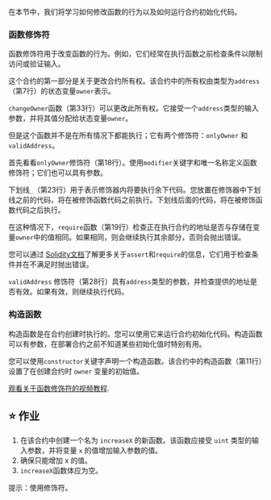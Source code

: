 在本节中，我们将学习如何修改函数的行为以及如何运行合约初始化代码。

### 函数修饰符
函数修饰符用于改变函数的行为。例如，它们经常在执行函数之前检查条件以限制访问或验证输入。

这个合约的第一部分是关于更改合约所有权。该合约中的所有权由类型为`address`（第7行）的状态变量`owner`表示。

`changeOwner`函数（第33行）可以更改此所有权。它接受一个`address`类型的输入参数，并将其值分配给状态变量`owner`。

但是这个函数并不是在所有情况下都能执行；它有两个修饰符：`onlyOwner` 和 `validAddress`。

首先看看`onlyOwner`修饰符（第18行）。使用`modifier`关键字和唯一名称定义函数修饰符；它们也可以具有参数。

下划线`_`（第23行）用于表示修饰器内将要执行余下代码。您放置在修饰器中下划线之前的代码，将在被修饰函数代码之前执行。下划线后面的代码，将在被修饰函数代码之后执行。

在这种情况下，`require`函数（第19行）检查正在执行合约的地址是否与存储在变量`owner`中的值相同。如果相同，则会继续执行其余部分，否则会抛出错误。

您可以通过 <a href="https://docs.soliditylang.org/en/latest/control-structures.html#error-handling-assert-require-revert-and-exceptions" target="_blank">Solidity文档</a>了解更多关于`assert`和`require`的信息，它们用于检查条件并在不满足时抛出错误。

`validAddress` 修饰符（第28行）具有`address`类型的参数，并检查提供的地址是否有效。如果有效，则继续执行代码。

### 构造函数
构造函数是在合约创建时执行的。您可以使用它来运行合约初始化代码。构造函数可以有参数，在部署合约之前不知道某些初始化值时特别有用。

您可以使用`constructor`关键字声明一个构造函数。该合约中的构造函数（第11行）设置了在创建合约时 `owner` 变量的初始值。

<a href="https://www.youtube.com/watch?v=b6FBWsz7VaI" target="_blank">观看关于函数修饰符的视频教程</a>.

## ⭐️ 作业
1. 在该合约中创建一个名为 `increaseX` 的新函数。该函数应接受 `uint` 类型的输入参数，并将变量 `x` 的值增加输入参数的值。
2. 确保只能增加 x 的值。
3. `increaseX`函数体应为空。

提示：使用修饰符。